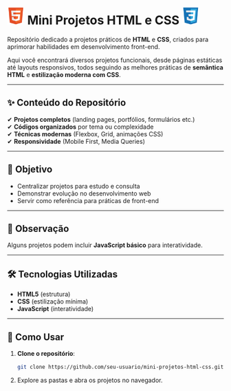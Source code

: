 # <img src="https://raw.githubusercontent.com/devicons/devicon/master/icons/html5/html5-original.svg" alt="html5" width="40" height="40"/>  Mini Projetos HTML e CSS <img src="https://raw.githubusercontent.com/devicons/devicon/master/icons/css3/css3-original.svg" alt="css3" width="40" height="40"/>

Repositório dedicado a projetos práticos de **HTML** e **CSS**, criados para aprimorar habilidades em desenvolvimento front-end.  

Aqui você encontrará diversos projetos funcionais, desde páginas estáticas até layouts responsivos, todos seguindo as melhores práticas de **semântica HTML** e **estilização moderna com CSS**.  

---  

## ✨ Conteúdo do Repositório  

✔ **Projetos completos** (landing pages, portfólios, formulários etc.)  
✔ **Códigos organizados** por tema ou complexidade  
✔ **Técnicas modernas** (Flexbox, Grid, animações CSS)  
✔ **Responsividade** (Mobile First, Media Queries)  

---  

## 🎯 Objetivo  

- Centralizar projetos para estudo e consulta  
- Demonstrar evolução no desenvolvimento web  
- Servir como referência para práticas de front-end  

---  

## 📌 Observação  

Alguns projetos podem incluir **JavaScript básico** para interatividade.  

---  

## 🛠 Tecnologias Utilizadas  
 
- **HTML5** (estrutura)  
- **CSS** (estilização mínima)   
- **JavaScript** (interatividade)

---  

## 📌 Como Usar  

1. **Clone o repositório**:  
   ```bash
   git clone https://github.com/seu-usuario/mini-projetos-html-css.git
   ```  
2. Explore as pastas e abra os projetos no navegador.  
